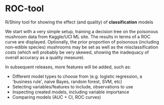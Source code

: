 # ROC-tool
R/Shiny tool for showing the effect (and quality) of **classification** models  

We start with a very simple setup, training a decision tree on the poisonous mushroom data from Kaggle/UCI ML site.
The results in terms of a ROC curve are displayed.
Optionally, the prior proportion of poisonous (including non-edible species) mushrooms may be set
as well as the misclassification costs (which will probably be very skewed, showing the inadequacy of overall accuracy as a quality measure).

In subsequent releases, more features will be added, such as:
- Different model types to choose from (e.g. logistic regression, a 'business rule', naive Bayes, random forest, SVM, etc)
- Selecting variables/features to include, observations to use
- Inspecting created models, including variable importance
- Comparing models (AUC + CI, ROC curves)
